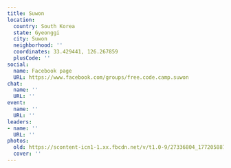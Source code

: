 ```yaml
---
title: Suwon
location:
  country: South Korea
  state: Gyeonggi
  city: Suwon
  neighborhood: ''
  coordinates: 33.429441, 126.267859
  plusCode: ''
social:
  name: Facebook page
  URL: https://www.facebook.com/groups/free.code.camp.suwon
chat:
  name: ''
  URL: ''
event:
  name: ''
  URL: ''
leaders:
- name: ''
  URL: ''
photos:
  old: https://scontent-icn1-1.xx.fbcdn.net/v/t1.0-9/27336804_1772058879494380_8578724638051911418_n.jpg?oh=c879cf78683b5d49093922ed9007b452&oe=5AE6EE5F
  cover: ''
---
```


